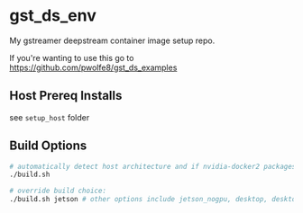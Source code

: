 # gst_ds_env
My gstreamer deepstream container image setup repo.

If you're wanting to use this go to https://github.com/pwolfe8/gst_ds_examples

## Host Prereq Installs
see `setup_host` folder

## Build Options
```bash
# automatically detect host architecture and if nvidia-docker2 packages is installed
./build.sh

# override build choice:
./build.sh jetson # other options include jetson_nogpu, desktop, desktop_nogpu
```